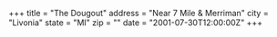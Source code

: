 +++
title = "The Dougout"
address = "Near 7 Mile & Merriman"
city = "Livonia"
state = "MI"
zip = ""
date = "2001-07-30T12:00:00Z"
+++
